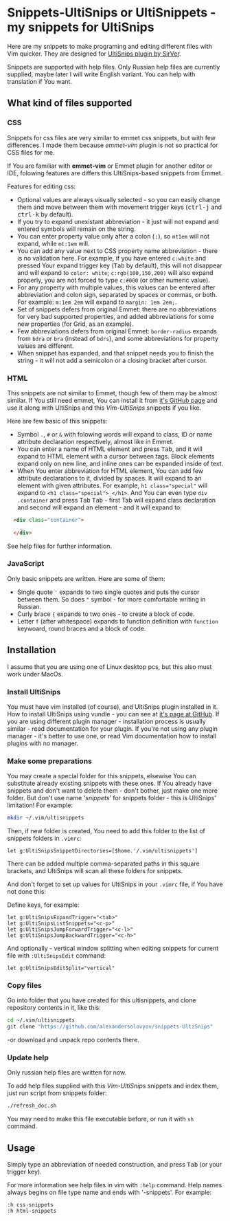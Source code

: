 <!--markdownlint-disable MD033 MD034-->

# Snippets-UltiSnips or UltiSnippets - my snippets for UltiSnips

Here are my snippets to make programing and editing different files with Vim
quicker. They are designed for
[UltiSnips plugin by SirVer](https://github.com/SirVer/UltiSnips).

Snippets are supported with help files. Only Russian help files are currently
supplied, maybe later I will write English variant. You can help with
translation if You want.

## What kind of files supported

### CSS

Snippets for css files are very similar to emmet css snippets, but with few
differences. I made them because *emmet-vim* plugin is not so practical for CSS
files for me.

If You are familiar with **emmet-vim** or Emmet plugin for another editor or
IDE, folowing features are differs this UltiSnips-based snippets from Emmet.

Features for editing css:

- Optional values are always visually selected - so you can easily change them
  and move between them with movement trigger keys (<kbd>ctrl-j</kbd> and
  <kbd>ctrl-k</kbd> by default).
- If you try to expand unexistant abbreviation - it just will not expand and
  entered symbols will remain on the string.
- You can enter property value only after a colon (<kbd>:</kbd>), so `mt1em`
  will not expand, while `mt:1em` will.
- You can add any value next to CSS property name abbreviation - there is no
  validation here. For example, if you have entered `c:white` and pressed
  Your expand trigger key (<kbd>Tab</kbd> by default), this will not disappear
  and will expand to `color: white`; `c:rgb(100,150,200)` will also expand
  properly, you are not forced to type `c:#000` (or other numeric value).
- For any property with multiple values, this values can be entered after
  abbreviation and colon sign, separated by spaces or commas, or both. For
  example: `m:1em 2em` will expand to `margin: 1em 2em;`.
- Set of snippets defers from original Emmet: there are no abbreviations for
  very bad supported properties, and added abbreviations for some new properties
  (for Grid, as an example).
- Few abbreviations defers from original Emmet: `border-radius` expands from
  `bdra` or `bra` (instead of `bdrs`), and some  abbreviations for property
  values are different.
- When snippet has expanded, and that snippet needs you to finish the string -
  it will not add a semicolon or a closing bracket after cursor.

### HTML

This snippets are not similar to Emmet, though few of them may be almost
similar. If You still need emmet, You can install it from
[it's GitHub page](http://mattn.github.io/emmet-vim) and use it along with
UltiSnips and this *Vim-UltiSnips* snippets if you like.

Here are few basic of this snippets:

- Symbol `.`, `#` or `&` with folowing words will expand to class, ID or name
  attribute declaration respectively, almost like in Emmet.
- You can enter a name of HTML element and press <kbd>Tab</kbd>, and it will
  expand to HTML element with a cursor between tags. Block elements expand only
  on new line, and inline ones can be expanded inside of text.
- When You enter abbreviation for HTML element, You can add few attribute
  declarations to it, divided by spaces. It will expand to an element with given
  attributes. For example, `h1 class="special"` will expand to
  `<h1 class="special">_</h1>`. And You can even type
  `div .container` and press <kbd>Tab</kbd> <kbd>Tab</kbd> - first Tab will
  expand class declaration and second will expand an element - and it will
  expand to:

~~~html
  <div class="container">
    _
  </div>
~~~

See help files for further information.

### JavaScript

Only basic snippets are written. Here are some of them:

- Single quote `'` expands to two single quotes and puts the cursor between
  them. So does `"` symbol - for more comfortable writing in Russian.
- Curly brace `{` expands to two ones - to create a block of code.
- Letter `f` (after whitespace) expands to function definition with `function`
  keywoard, round braces and a block of code.

## Installation

I assume that you are using one of Linux desktop pcs, but this also must work
under MacOs.

### Install UltiSnips

You must have vim installed (of course), and UltiSnips plugin installed in it.
How to install UltiSnips using vundle - you can see at
[it's page at GitHub](https://github.com/sirver/UltiSnips).
If you are using different plugin manager - installation process is usually
similar - read documentation for your plugin. If you're not using any plugin
manager - it's better to use one, or read Vim documentation how to install
plugins with no manager.

### Make some preparations

You may create a special folder for this snippets, elsewise You can substitute
already existing snippets with these ones. If You already have
snippets and don't want to delete them - don't bother, just make one more
folder. But don't use name '*snippets*' for snippets folder - this is UltiSnips'
limitation! For example:

~~~sh
mkdir ~/.vim/ultisnippets
~~~

Then, if new folder is created, You need to add this folder to the list of
snippets folders in `.vimrc`:

~~~vim
let g:UltiSnipsSnippetDirectories=[$home.'/.vim/ultisnippets']
~~~

There can be added multiple comma-separated paths in this square brackets, and
UltiSnips will scan all these folders for snippets.

And don't forget to set up values for UltiSnips in your `.vimrc` file, if You
have not done this:

Define keys, for example:

~~~vim
let g:UltiSnipsExpandTrigger="<tab>"
let g:UltiSnipsListSnippets="<c-p>"
let g:UltiSnipsJumpForwardTrigger="<c-l>"
let g:UltiSnipsJumpBackwardTrigger="<c-h>"
~~~

And optionally - vertical window splitting when editing snippets for current
file with `:UltiSnipsEdit` command:

~~~vim
let g:UltiSnipsEditSplit="vertical"
~~~

### Copy files

Go into folder that you have created for this ultisnippets, and clone repository
contents in it, like this:

~~~sh
cd ~/.vim/ultisnippets
git clone "https://github.com/alexandersolovyov/snippets-UltiSnips"
~~~

-or download and unpack repo contents there.

### Update help

Only russian help files are written for now.

To add help files supplied with this *Vim-UltiSnips* snippets and index them,
just run script from snippets folder:

~~~sh
./refresh_doc.sh
~~~

You may need to make this file executable before, or run it with `sh` command.

## Usage

Simply type an abbreviation of needed construction, and press <kbd>Tab</kbd> (or
your trigger key).

For more information see help files in vim with `:help` command. Help names
always begins on file type name and ends with '-snippets'. For example:

~~~vim
:h css-snippets
:h html-snippets
~~~
